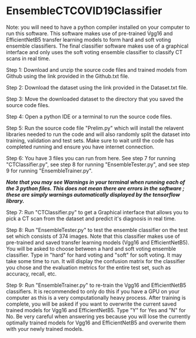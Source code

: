 # EnsembleCTCOVID19Classifier
Note: you will need to have a python compiler installed on your computer to run this software. This software makes use
      of pre-trained Vgg16 and EfficientNetB5 transfer learning models to form hard and soft voting ensemble classifiers.
      The final classifier software makes use of a graphical interface and only uses the soft voting ensemble classifier to
      classify CT scans in real time.

Step 1: Download and unzip the source code files and trained models from Github using the link provided in the Github.txt file.

Step 2: Download the dataset using the link provided in the Dataset.txt file. 

Step 3: Move the downloaded dataset to the directory that you saved the source code files.

Step 4: Open a python IDE or a terminal to run the source code files.

Step 5: Run the source code file "Prelim.py" which will install the relavent libraries needed to run the code
        and will also randomly split the dataset into training, validation and test sets. Make sure to wait until
        the code has completed running and ensure you have internet connection. 

Step 6: You have 3 files you can run from here. See step 7 for running "CTClassifier.py", see step 8 for running "EnsembleTester.py",
         and see step 9 for running "EnsembleTrainer.py". 


***Note that you may see Warnings in your terminal when running each of the 3 python files.
This does not mean there are errors in the software ; these are simply warnings automatically displayed by the tensorflow library.***



Step 7: Run "CTClassifier.py" to get a Graphical interface that allows you to pick
        a CT scan from the dataset and predict it's diagnosis in real time.

Step 8: Run "EnsembleTester.py" to test the ensemble classifier on the test set which consists of 374 images. Note that this
        classifier makes use of pre-trained and saved transfer learning models (Vgg16 and EfficientNetB5). You will be
        asked to choose between a hard and soft voting ensemble classifier. Type in "hard" for hard voting and "soft" for soft
        voting. It may take some time to run. It will display the confusion matrix for the classifier you chose and the evaluation
        metrics for the entire test set, such as accuracy, recall, etc.

Step 9: Run "EnsembleTrainer.py" to re-train the Vgg16 and EfficientNetB5 classifiers. It is recommended to only do this if
        you have a GPU on your computer as this is a very computationally heavy process. After training is complete, you will be
        asked if you want to overwrite the current saved trained models for Vgg16 and EfficientNetB5. Type "Y" for Yes and "N" for No.
        Be very careful when answering yes because you will lose the currently optimally trained models for Vgg16 and EfficientNetB5
        and overwrite them with your newly trained models.
